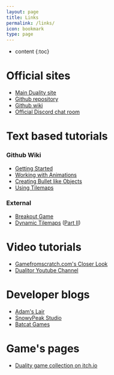 ```yaml
---
layout: page
title: Links
permalink: /links/
icon: bookmark
type: page
---
```


* content
{:toc}

# Official sites
- [Main Duality site](https://duality.adamslair.net)
- [Github repository](https://github.com/AdamsLair/duality)
- [Github wiki](https://github.com/AdamsLair/duality/wiki)
- [Official Discord chat room](http://chat.adamslair.net/)

# Text based tutorials
### Github Wiki
- [Getting Started](https://github.com/AdamsLair/duality/wiki/Getting-Started)
- [Working with Animations](https://github.com/AdamsLair/duality/wiki/Working-With-Animations)
- [Creating Bullet like Objects](https://github.com/AdamsLair/duality/wiki/Creating-Bullet-like-Objects)
- [Using Tilemaps](https://github.com/AdamsLair/duality/wiki/Tilemaps)

### External
- [Breakout Game](http://www.snowypeakstudio.com/2015/03/02/breakout.html)
- [Dynamic Tilemaps](https://www.packtpub.com/books/content/create-dynamic-tilemaps-duality-c-–-part-i) ([Part II](https://www.packtpub.com/books/content/create-dynamic-tilemaps-duality-c-–-part-ii))

# Video tutorials
- [Gamefromscratch.com's Closer Look](http://www.gamefromscratch.com/post/2015/11/03/A-Closer-Look-at-the-Duality-Engine.aspx)
- [Dualitor Youtube Channel](https://www.youtube.com/channel/UCxpgvQjNcxMRad2Nw0qsY4A)

# Developer blogs
- [Adam's Lair](http://www.adamslair.net/blog/)
- [SnowyPeak Studio](http://www.snowypeakstudio.com)
- [Batcat Games](http://batcatgames.com/blog/)

# Game's pages
- [Duality game collection on itch.io](https://itch.io/c/39251/duality-games)